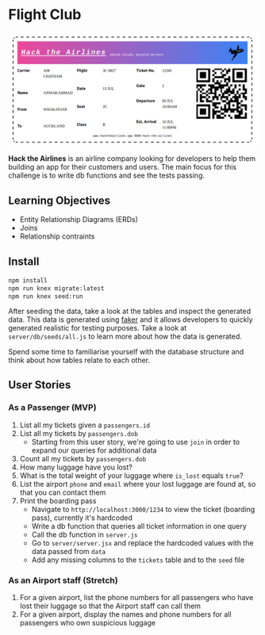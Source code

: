 # Flight Club

![boarding-pass](/reference-imgs/boarding-pass.png)

**Hack the Airlines** is an airline company looking for developers to help them building an app for their customers and users. The main focus for this challenge is to write db functions and see the tests passing.

## Learning Objectives

- Entity Relationship Diagrams (ERDs)
- Joins
- Relationship contraints

## Install

```
npm install
npm run knex migrate:latest
npm run knex seed:run
```

After seeding the data, take a look at the tables and inspect the generated data. This data is generated using [faker](https://fakerjs.dev/) and it allows developers to quickly generated realistic for testing purposes. Take a look at `server/db/seeds/all.js` to learn more about how the data is generated.

Spend some time to familiarise yourself with the database structure and think about how tables relate to each other.

## User Stories

### As a Passenger (MVP)

1. List all my tickets given a `passengers.id`
1. List all my tickets by `passengers.dob`
   - Starting from this user story, we're going to use `join` in order to expand our queries for additional data
1. Count all my tickets by `passengers.dob`
1. How many luggage have you lost?
1. What is the total weight of your luggage where `is_lost` equals `true`?
1. List the airport `phone` and `email` where your lost luggage are found at, so that you can contact them
1. Print the boarding pass
   - Navigate to `http://localhost:3000/1234` to view the ticket (boarding pass), currently it's hardcoded
   - Write a db function that queries all ticket information in one query
   - Call the db function in `server.js`
   - Go to `server/server.jsx` and replace the hardcoded values with the data passed from `data`
   - Add any missing columns to the `tickets` table and to the `seed` file

### As an Airport staff (Stretch)

1. For a given airport, list the phone numbers for all passengers who have lost their luggage so that the Airport staff can call them
1. For a given airport, display the names and phone numbers for all passengers who own suspicious luggage
